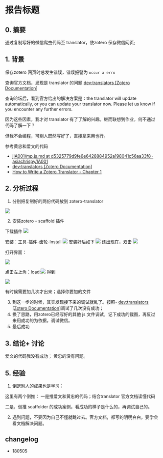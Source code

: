 
# 报告标题

## 0. 摘要
通过复制写好的微信爬虫代码至 translator，使zotero 保存微信网页;
## 1. 背景
保存zotero 网页时总发生错误，错误报警为
`occur a erro `

查询官方文档，发现是 translator 的问题
[dev:translators [Zotero Documentation]](https://www.zotero.org/support/dev/translators)

查询论坛后，看到官方给出的解决方案是：the translator will update automatically, or you can update your translator now. Please let us know if you encounter any further errors.

因为这些因素，我才对 translator 有了了解的兴趣。继而联想到作业，何不通过代码了解一下？

但我不会编程，可别人既然写好了，直接拿来用也行。

参考黄忠和爱文的代码
- j[IA001/mp.js.md at d5325779d9fe6e6428884952a198041c56aa33f8 · asiachrispy/IA001](https://github.com/asiachrispy/IA001/blob/d5325779d9fe6e6428884952a198041c56aa33f8/ch0/mp.js.md)
- [dev:translators [Zotero Documentation]](https://www.zotero.org/support/dev/translators)
- [How to Write a Zotero Translator - Chapter 1](http://niche-canada.org/member-projects/zotero-guide/chapter1.html)


## 2. 分析过程
1. 分别把复制好的两份代码放到 zotero-translator

![](http://olvs25obh.bkt.clouddn.com/2018-05-06-150808.png)

2. 安装zotero - scaffold 插件


下载插件
![](http://olvs25obh.bkt.clouddn.com/2018-05-06-151111.png)

安装：工具-插件-齿轮-Install
![](http://olvs25obh.bkt.clouddn.com/2018-05-06-151004.png)
安装好后如下
![](http://olvs25obh.bkt.clouddn.com/2018-05-06-151222.png)
还出现在，双击
![](http://olvs25obh.bkt.clouddn.com/2018-05-06-151300.png)

打开界面：

![](http://olvs25obh.bkt.clouddn.com/2018-05-06-151342.png)

点击左上角：load:![](http://olvs25obh.bkt.clouddn.com/2018-05-06-151440.png)
得到

![](http://olvs25obh.bkt.clouddn.com/2018-05-06-151413.png)

有时候需要加几次才出来；选择你要加的文件

3. 到这一步的时候，其实发现接下来的调试就乱了。按照- [dev:translators [Zotero Documentation]](https://www.zotero.org/support/dev/translators)调试了几次没有成功；
4. 换了思路，用zotero已经写好的其他 js 文件调试，记下成功的截图，再反过来用成功的为依据，调试微信。
5. 最后成功
## 3. 结论+ 讨论
爱文的代码我没有成功；
黄忠的没有问题。
## 5. 经验
1. 倒退别人的成果也是学习；

这里有两个倒推：
一是推爱文和黄忠的代码；结合translator 官方文档读懂代码

二是，倒推 scaffolder 的成功案例，看成功的样子是什么的，再调试自己的。

2. 遇到问题，不要因为自己不懂就跳过去。官方文档，都写的明明白白，要学会看文档解决问题。

## changelog
- 180505



